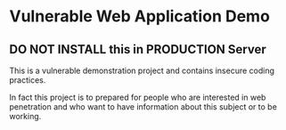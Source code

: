 # Vulnerable Web Application Demo

## DO NOT INSTALL this in PRODUCTION Server

This is a vulnerable demonstration project and contains insecure coding practices.

In fact this project is to prepared for people who are interested in web penetration and who want to have information about this subject or to be working.
